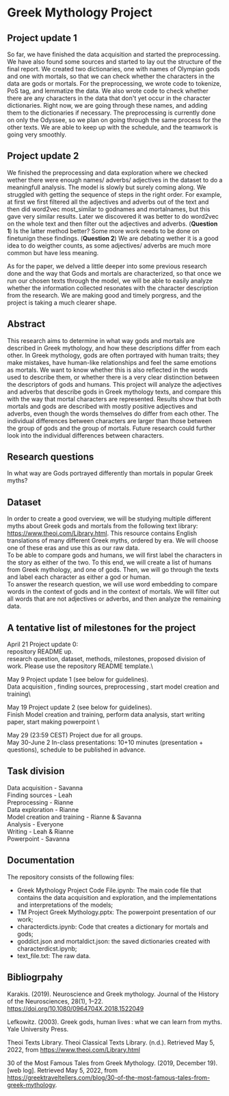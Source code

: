 # Greek Mythology Project

## Project update 1
So far, we have finished the data acquisition and started the preprocessing. We have also found some sources and started to lay out the structure of the final report.
We created two dictionaries, one with names of Olympian gods and one with mortals, so that we can check whether the characters in the data are gods or mortals. For the preprocessing, we wrote code to tokenize, PoS tag, and lemmatize the data. We also wrote code to check whether there are any characters in the data that don't yet occur in the character dictionaries. Right now, we are going through these names, and adding them to the dictionaries if necessary. The preprocessing is currently done on only the Odyssee, so we plan on going through the same process for the other texts. We are able to keep up with the schedule, and the teamwork is going very smoothly.

## Project update 2
We finished the preprocessing and data exploration where we checked wether there were enough names/ adverbs/ adjectives in the dataset to do a meaningfull analysis. 
The model is slowly but surely coming along. We struggled with getting the sequence of steps in the right order. For example, at first we first filtered all the adjectives and adverbs out of the text and then did word2vec most_similar to godnames and mortalnames, but this gave very similar results. Later we discovered it was better to do word2vec on the whole text and then filter out the adjectives and adverbs. (**Question 1**) Is the latter method better? Some more work needs to be done on finetunign these findings. (**Question 2**) We are debating wether it is a good idea to do weigther counts, as some adjectives/ adverbs are much more common but have less meaning. 

As for the paper, we delved a little deeper into some previous research done and the way that Gods and mortals are characterized, so that once we run our chosen texts through the model, we will be able to easily analyze whether the information collected resonates with the character description from the research. 
We are making good and timely porgress, and the project is taking a much clearer shape. 


## Abstract
This research aims to determine in what way gods and mortals are described in Greek mythology, and how these descriptions differ from each other. In Greek mythology, gods are often portrayed with human traits; they make mistakes, have human-like relationships and feel the same emotions as mortals. We want to know whether this is also reflected in the words used to describe them, or whether there is a very clear distinction between the descriptors of gods and humans. This project will analyze the adjectives and adverbs that describe gods in Greek mythology texts, and compare this with the way that mortal characters are represented. Results show that both mortals and gods are described with mostly positive adjectives and adverbs, even though the words themselves do differ from each other. The individual differences between characters are larger than those between the group of gods and the group of mortals. Future research could further look into the individual differences between characters. 

## Research questions
In what way are Gods portrayed differently than mortals in popular Greek myths? 

## Dataset
In order to create a good overview, we will be studying multiple different myths about Greek gods and mortals from the following text library: https://www.theoi.com/Library.html. This resource contains English translations of many different Greek myths, ordered by era. We will choose one of these eras and use this as our raw data.\
To be able to compare gods and humans, we will first label the characters in the story as either of the two. To this end, we will create a list of humans from Greek mythology, and one of gods. Then, we will go through the texts and label each character as either a god or human. \
To answer the research question, we will use word embedding to compare words in the context of gods and in the context of mortals. We will filter out all words that are not adjectives or adverbs, and then analyze the remaining data.

## A tentative list of milestones for the project
April 21 Project update 0: \
repository README up.  \
research question, dataset, methods, milestones, proposed division of work. Please use the repository README template.\

May 9 Project update 1 (see below for guidelines).\
Data acquisition , finding sources, preprocessing , start model creation and training\

May 19 Project update 2 (see below for guidelines).\
Finish Model creation and training, perform data analysis, start writing paper, start making powerpoint \

May 29 (23:59 CEST) Project due for all groups.\
May 30-June 2 In-class presentations: 10+10 minutes (presentation + questions), schedule to be published in advance.

## Task division
Data acquisition - Savanna \
Finding sources - Leah\
Preprocessing - Rianne\
Data exploration - Rianne\
Model creation and training - Rianne & Savanna\
Analysis - Everyone\
Writing - Leah & Rianne\
Powerpoint - Savanna

## Documentation
The repository consists of the following files:
- Greek Mythology Project Code File.ipynb: The main code file that contains the data acquisition and exploration, and the implementations and interpretations of the models;
- TM Project Greek Mythology.pptx: The powerpoint presentation of our work;
- characterdicts.ipynb: Code that creates a dictionary for mortals and gods;
- goddict.json and mortaldict.json: the saved dictionaries created with characterdicst.ipynb;
- text_file.txt: The raw data.

## Bibliogrpahy
  Karakis. (2019). Neuroscience and Greek mythology. Journal of the History of the Neurosciences, 28(1), 1–22. https://doi.org/10.1080/0964704X.2018.1522049

  Lefkowitz. (2003). Greek gods, human lives : what we can learn from myths. Yale University Press.
  
  Theoi Texts Library. Theoi Classical Texts Library. (n.d.). Retrieved May 5, 2022, from https://www.theoi.com/Library.html 
  
  30 of the Most Famous Tales from Greek Mythology. (2019, December 19). [web log]. Retrieved May 5, 2022, from https://greektraveltellers.com/blog/30-of-the-most-famous-tales-from-greek-mythology. 


